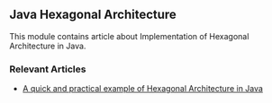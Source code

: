 ## Java Hexagonal Architecture

This module contains article about Implementation of Hexagonal Architecture in Java.

### Relevant Articles

- [A quick and practical example of Hexagonal Architecture in Java](http://inprogress.baeldung.com/?p=228811)
